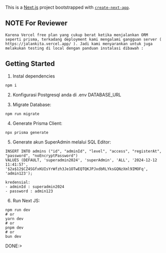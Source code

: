 This is a [Next.js](https://nextjs.org/) project bootstrapped with [`create-next-app`](https://github.com/vercel/next.js/tree/canary/packages/create-next-app).

## NOTE For Reviewer
```
Karena Vercel free plan yang cukup berat ketika menjalankan ORM seperti prisma, terkadang deployment kami mengalami gangguan server ( https://jalankita.vercel.app/ ). Jadi kami menyarankan untuk juga melakukan testing di local dengan panduan instalasi dibawah :
```

## Getting Started

1. Instal dependencies
```terminal
npm i
```

2. Konfigurasi Postgresql anda di .env DATABASE_URL

3. Migrate Database:
```terminal
npm run migrate
```

4. Generate Prisma Client:
```terminal
npx prisma generate
```

5. Generate akun SuperAdmin melalui SQL Editor:
```pgadmin sql editor
INSERT INTO admins ("id", "adminId", "level", "access", "registerAt", "password", "noEncryptPassword") 
VALUES (DEFAULT, 'superadmin2024', 'superAdmin', 'ALL', '2024-12-12 11:41:57', '$2a$12$CZ4SGfxKUIsYrWfzh3Je1OTwEQTQKJPJxdbRLYksGQNzXml9IMOFq', 'admin123');

kredensial:
- adminId : superadmin2024
- password : admin123
```

6. Run Next JS:
```terminal
npm run dev
# or
yarn dev
# or
pnpm dev
# or
bun dev
```

DONE:>